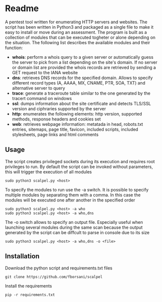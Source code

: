 # Readme
A pentest tool written for enumerating HTTP servers and websites. The script has been written in Python3 and packaged as a single file to make it easy to install or move during an assessment.
The program is built as a collection of modules that can be executed togheter or alone depending on the situation. The following list describes the available modules and their function:
* **whois**: perform a whois query to a given server or automatically guess the server to pick from a list depending on the site's domain. If no server or domain list are provided the whois records are retrieved by sending a GET request to the IANA website
* **dns**: retrieves DNS records for the specified domain. Allows to specify different record types (A, AAAA, MX, CNAME, PTR, SOA, TXT) and alternative server to query
* **trace**: generate a traceroute table similar to the one generated by the tracert command on windows
* **ssl**: dumps information about the site certificate and detects TLS/SSL version and ciphraries supported by the server
* **http**: enumerates the following elements: http version, supported methods, response headers and cookies set
* **web**: retrieves webpage information: metatada in head, robots.txt entries, sitemaps, page title, favicon, included scripts, included stylesheets, page links and html comments
## Usage
The script creates privileged sockets during its execution and requires root privileges to run.
By default the script can be invoked without parameters, this will trigger the execution of all modules
```
sudo python3 scalpel.py <host>
```
To specify the modules to run use the -a switch. It is possible to specify multiple modules by separating them with a comma.
In this case the modules will be executed one after another in the specified order
```
sudo python3 scalpel.py <host> -a who
sudo python3 scalpel.py <host> -a who,dns
```
The -o switch allows to specify an output file. Especially useful when launching several modules during the same scan because the output generated by the script can be diffcult to parse in console due to its size
```
sudo python3 scalpel.py <host> -a who,dns -o <file>
```
## Installation
Download the python script and requirements.txt files
```
git clone https://github.com/fborsani/scalpel
```
Install the requirements
```
pip -r requirements.txt
```
